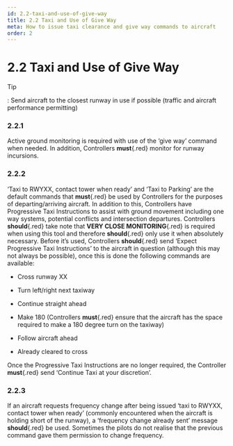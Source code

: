 ```yaml
---
id: 2.2-taxi-and-use-of-give-way
title: 2.2 Taxi and Use of Give Way
meta: How to issue taxi clearance and give way commands to aircraft
order: 2
---
```


# 2.2  Taxi and Use of Give Way

 

Tip

: Send aircraft to the closest runway in use if possible (traffic and aircraft performance permitting)

 

### 2.2.1    

Active ground monitoring is required with use of the ‘give way’ command when needed. In addition, Controllers **must**{.red} monitor for runway incursions.

 

### 2.2.2    

‘Taxi to RWYXX, contact tower when ready’ and ‘Taxi to Parking’ are the default commands that **must**{.red} be used by Controllers for the purposes of departing/arriving aircraft. In addition to this, Controllers have Progressive Taxi Instructions to assist with ground movement including one way systems, potential conflicts and intersection departures. Controllers **should**{.red} take note that **VERY CLOSE MONITORING**{.red} is required when using this tool and therefore **should**{.red} only use it when absolutely necessary. Before it’s used, Controllers **should**{.red} send ‘Expect Progressive Taxi Instructions’ to the aircraft in question (although this may not always be possible), once this is done the following commands are available:

 

 -    Cross runway XX

 -    Turn left/right next taxiway

 -    Continue straight ahead

 -    Make 180 (Controllers **must**{.red} ensure that the aircraft has the space required to make a 180 degree turn on the taxiway)

 -    Follow aircraft ahead

 -    Already cleared to cross

 

Once the Progressive Taxi Instructions are no longer required, the Controller **must**{.red} send ‘Continue Taxi at your discretion’.

 

### 2.2.3    

If an aircraft requests frequency change after being issued ‘taxi to RWYXX, contact tower when ready’ (commonly encountered when the aircraft is holding short of the runway), a ‘frequency change already sent’ message **should**{.red} be used. Sometimes the pilots do not realise that the previous command gave them permission to change frequency.

 